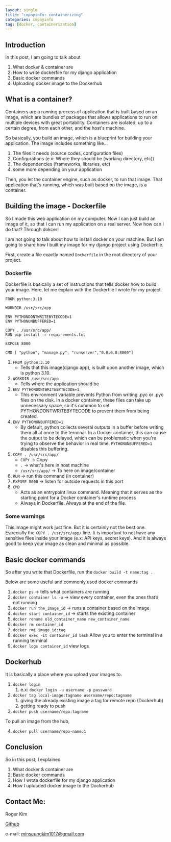 ```yaml
---
layout: single
title: "cmpnyinfo: containerizing"
categories: cmpnyinfo
tag: [docker, containerization]
---
```


## Introduction

In this post, I am going to talk about

1. What docker & container are
2. How to write dockerfile for my django application
3. Basic docker commands
4. Uploading docker image to the Dockerhub

## What is a container?

Containers are a running process of application that is built based on an image, which are bundles of  packages that allows applications to run on multiple devices with great portability. Containers are isolated, up to a certain degree, from each other, and the host's machine.

So basically, you build an image, which is a blueprint for building your application. The image includes something like...

1. The files it needs (source codes, configuration files)
2. Configurations (e.x: Where they should be (working directory, etc))
3. The dependencies (frameworks, libraries, etc)
4. some more depending on your application

Then, you let the container engine, such as docker, to run that image. That application that's running, which was built based on the image, is a container.

## Building the image - Dockerfile

So I made this web application on my computer. Now I can just build an image of it, so that I can run my application on a real server. Now how can I do that? Through dokcer!

I am not going to talk about how to install docker on your machine. But I am going to share how I built my image for my django project using Dockerfile.

First, create a file exactly named `Dockerfile` in the root directory of your project.

### Dockerfile

Dockerfile is basically a set of instructions that tells docker how to build your image. Here, let me explain with the Dockerfile I wrote for my project.
```
FROM python:3.10

WORKDIR /usr/src/app

ENV PYTHONDONTWRITEBYTECODE=1
ENV PYTHONUNBUFFERED=1

COPY . /usr/src/app/
RUN pip install -r requirements.txt

EXPOSE 8000

CMD [ "python", "manage.py", "runserver","0.0.0.0:8000"]
```
1. ```FROM python:3.10```
    - Tells that this image(django app), is built upon another image, which is python 3.10.
2. ```WORKDIR /usr/src/app```
    - Tells where the application should be
3. ```ENV PYTHONDONTWRITEBYTECODE=1```
    - This environment variable prevents Python from writing .pyc or .pyo files on the disk. In a docker container, these files can take up unnecessary space, so it's common to set PYTHONDONTWRITEBYTECODE to prevent them from being created.
4. ```ENV PYTHONUNBUFFERED=1```
    - By default, python collects several outputs in a buffer before writing them all at once to the terminal. In a Docker container, this can cause the output to be delayed, which can be problematic when you're trying to observe the behavior in real time. ```PYTHONUNBUFFERED=1``` disables this buffering.
5. ```COPY . /usr/src/app/```
    - ```COPY``` -> Copy
    - ```.``` -> what's here in host machine
    - ```/usr/src/app/``` -> To here on image/container
6. ```RUN``` -> run this command (in container)
7. ```EXPOSE 8000``` -> listen for outside requests in this port
8. ```CMD```
    - Acts as an entrypoint linux command. Meaning that it serves as the starting point for a Docker container's runtime process
    - Always in Dockerfile. Always at the end of the file.

### Some warnings

This image might work just fine. But it is certainly not the best one. Especially the ```COPY . /usr/src/app/``` line. It is important to not have any sensitive files inside your image (e.x: API keys, secret keys). And it is always good to keep your image as clean and minimal as possible.

## Basic docker commands

So after you write that Dockerfile, run the `docker build -t name:tag .`

Below are some useful and commonly used docker commands

1. `docker ps` -> tells what containers are running
2. `docker container ls -a` -> view every container, even the ones that’s not running
4. `docker run the_image_id` -> runs a container based on the image
5. `docker start container_id` -> starts the existing container
6. `docker rename old_container_name new_container_name`
7. `docker rm container_id`
8. `docker rmi image_id:tag`
9. `docker exec -it container_id bash`  Allow you to enter the terminal in a running terminal
10. `docker logs container_id` view logs

## Dockerhub

It is basically a place where you upload your images to.

1. `docker login`
    1. e.x: `docker login -u username -p password`
2. `docker tag local-image:tagname username/repo:tagname`
    1. giving the already existing image a tag for remote repo (Dockerhub)
    2. getting ready to push
3. `docker push username/repo:tagname`

To pull an image from the hub,

4. `docker pull username/repo-name:1`

## Conclusion

So in this post, I explained 
1. What docker & container are
1. Basic docker commands
1. How I wrote dockerfile for my django application
1. How I uploaded docker image to the Dockerhub

## Contact Me:

Roger Kim

[Github](https://github.com/RogerKimJazzLover)

e-mail: <minseungkim1017@gmail.com> 
